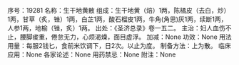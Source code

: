 序号：19281
名称：生干地黄散
组成：生干地黄（焙）1两，陈橘皮（去白，炒）1两，甘草（炙，锉）1两，白芷1两，酸石榴皮1两，牛角(角思)灰1两，续断1两，人参1两，地榆（锉，炙）1两。
出处：《圣济总录》卷一五二。
主治：妇人血伤不止，腰脚痠重，倦怠无力，心烦渴燥，面目虚浮。
加减：None
功效：None
用法用量：每服2钱匕，食前米饮调下，日2次。以止为度。
制备方法：上为散。
临床应用：None
各家论述：None
用药禁忌：None
附注：None
